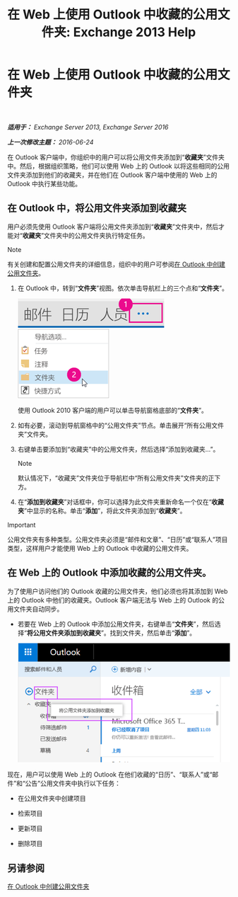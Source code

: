 ﻿---
title: '在 Web 上使用 Outlook 中收藏的公用文件夹: Exchange 2013 Help'
TOCTitle: 在 Web 上使用 Outlook 中收藏的公用文件夹
ms:assetid: f6f1db72-4465-4eb8-b525-ac2c1fa10a69
ms:mtpsurl: https://technet.microsoft.com/zh-cn/library/Dn948177(v=EXCHG.150)
ms:contentKeyID: 65289773
ms.date: 01/11/2018
mtps_version: v=EXCHG.150
ms.translationtype: HT
---

# 在 Web 上使用 Outlook 中收藏的公用文件夹

 

_**适用于：** Exchange Server 2013, Exchange Server 2016_

_**上一次修改主题：** 2016-06-24_

在 Outlook 客户端中，你组织中的用户可以将公用文件夹添加到“**收藏夹**”文件夹中。然后，根据组织策略，他们可以使用 Web 上的 Outlook 以将这些相同的公用文件夹添加到他们的收藏夹，并在他们在 Outlook 客户端中使用的 Web 上的 Outlook 中执行某些功能。

## 在 Outlook 中，将公用文件夹添加到收藏夹

用户必须先使用 Outlook 客户端将公用文件夹添加到“**收藏夹**”文件夹中，然后才能对“**收藏夹**”文件夹中的公用文件夹执行特定任务。

> [!NOTE]  
> 有关创建和配置公用文件夹的详细信息，组织中的用户可参阅<a href="https://support.office.com/zh-cn/article/create-a-public-folder-in-outlook-d5981360-28d3-4c8f-a373-c98ae570420a?ui=en-us%26rs=en-us%26ad=us">在 Outlook 中创建公用文件夹</a>。


1.  在 Outlook 中，转到“**文件夹**”视图。依次单击导航栏上的三个点和“**文件夹**”。
    
    ![Outlook 2013 导航栏中的省略号](images/Dn948177.7a949ccd-f0e0-4d20-aa4d-f97ae5c6fdff(EXCHG.150).png "Outlook 2013 导航栏中的省略号")  
    ![Outlook 2013 中访问文件夹的导航栏菜单](images/Dn948177.aaedd8fa-8a30-4e96-b4de-9625cd62e2b9(EXCHG.150).png "Outlook 2013 中访问文件夹的导航栏菜单")  
    
    使用 Outlook 2010 客户端的用户可以单击导航窗格底部的“**文件夹**”。

2.  如有必要，滚动到导航窗格中的“公用文件夹”节点。单击展开“所有公用文件夹”文件夹。

3.  右键单击要添加到“收藏夹”中的公用文件夹，然后选择“添加到收藏夹...”。
    
    > [!NOTE]  
    > 默认情况下，“收藏夹”文件夹位于导航栏中“所有公用文件夹”文件夹的正下方。


4.  在“**添加到收藏夹**”对话框中，你可以选择为此文件夹重新命名一个仅在“**收藏夹**”中显示的名称。单击“**添加**”，将此文件夹添加到“**收藏夹**”。

> [!IMPORTANT]  
> 公用文件夹有多种类型。公用文件夹必须是“邮件和文章”、“日历”或“联系人”项目类型，这样用户才能使用 Web 上的 Outlook 中收藏的公用文件夹。


## 在 Web 上的 Outlook 中添加收藏的公用文件夹。

为了使用户访问他们的 Outlook 收藏的公用文件夹，他们必须也将其添加到 Web 上的 Outlook 中他们的收藏夹。Outlook 客户端无法与 Web 上的 Outlook 的公用文件夹自动同步。

  - 若要在 Web 上的 Outlook 中添加公用文件夹，右键单击“**文件夹**”，然后选择“**将公用文件夹添加到收藏夹**”。找到文件夹，然后单击“**添加**”。
    
    ![将公用文件夹添加到收藏夹](images/Dn948177.dc2af75b-d1c3-4024-8759-00558799d34a(EXCHG.150).png "将公用文件夹添加到收藏夹")  

现在，用户可以使用 Web 上的 Outlook 在他们收藏的“日历”、“联系人”或“邮件”和“公告”公用文件夹中执行以下任务：

  - 在公用文件夹中创建项目

  - 检索项目

  - 更新项目

  - 删除项目

## 另请参阅


[在 Outlook 中创建公用文件夹](https://support.office.com/zh-cn/article/create-a-public-folder-in-outlook-d5981360-28d3-4c8f-a373-c98ae570420a?ui=en-us%26rs=en-us%26ad=us)

